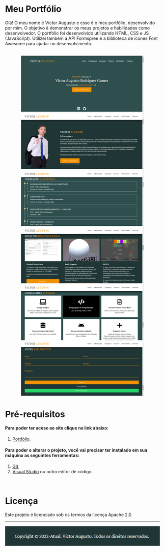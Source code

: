 # Meu Portfólio 

Olá! O meu nome é Victor Augusto e esse é o meu portfólio, desenvolvido por mim. O objetivo é demonstrar os meus projetos e habilidades como desenvolvedor. O portfólio foi desenvolvido utilizando HTML, CSS e JS (JavaScript). Utilizei também a API Formspree é a biblioteca de ícones Font Awesome para ajudar no desenvolvimento.
</br>
</br>

<div align="center">
<img src="https://github.com/VictorAugustoRodriguesGomes/Portfolio/blob/main/src/img/github base/p1.PNG" width="400"/>
<img src="https://github.com/VictorAugustoRodriguesGomes/Portfolio/blob/main/src/img/github base/p2.PNG" width="400"/>
<img src="https://github.com/VictorAugustoRodriguesGomes/Portfolio/blob/main/src/img/github base/p3.PNG" width="400"/>
<img src="https://github.com/VictorAugustoRodriguesGomes/Portfolio/blob/main/src/img/github base/p4.PNG" width="400"/>
<img src="https://github.com/VictorAugustoRodriguesGomes/Portfolio/blob/main/src/img/github base/p5.PNG" width="400"/>
<img src="https://github.com/VictorAugustoRodriguesGomes/Portfolio/blob/main/src/img/github base/p6.PNG" width="400"/>
</div>

# Pré-requisitos
#### Para poder ter aceso ao  site clique no link abaixo: 
1. [Portfólio](https://bit.ly/39IqDrm).
#### Para poder o alterar o projeto, você vai precisar ter instalado em sua máquina as seguintes ferramentas:
1. [Git](https://git-scm.com),
2. [Visual Studio](https://code.visualstudio.com/) ou outro editor de código.

</br>

# Licença

Este projeto é licenciado sob os termos da licença Apache 2.0.

---------
<img src="https://github.com/VictorAugustoRodriguesGomes/Portfolio/blob/main/src/img/github base/p7.PNG?raw=true"/>
